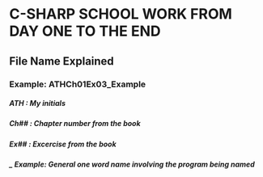 # C-SHARP SCHOOL WORK FROM DAY ONE TO THE END

## File Name Explained 
### Example: ATHCh01Ex03_Example
##### ATH : My initials
##### Ch## : Chapter number from the book
##### Ex## : Excercise from the book
##### _ Example: General one word name involving the program being named 
